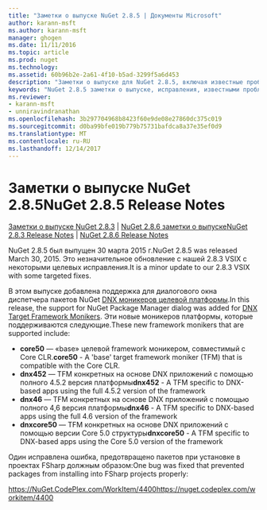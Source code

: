 ```yaml
---
title: "Заметки о выпуске NuGet 2.8.5 | Документы Microsoft"
author: karann-msft
ms.author: karann-msft
manager: ghogen
ms.date: 11/11/2016
ms.topic: article
ms.prod: nuget
ms.technology: 
ms.assetid: 60b96b2e-2a61-4f10-b5ad-3299f5a6d453
description: "Заметки о выпуске для NuGet 2.8.5, включая известные проблемы, исправленные ошибки, добавленные функции и DCR."
keywords: "NuGet 2.8.5 заметки о выпуске, исправления, известными проблемами, добавлены функции, DCR"
ms.reviewer:
- karann-msft
- unniravindranathan
ms.openlocfilehash: 3b297704968b8423f60e9de08e27860dc375c019
ms.sourcegitcommit: d0ba99bfe019b779b75731bafdca8a37e35ef0d9
ms.translationtype: MT
ms.contentlocale: ru-RU
ms.lasthandoff: 12/14/2017
---
```

# <a name="nuget-285-release-notes"></a><span data-ttu-id="977f3-104">Заметки о выпуске NuGet 2.8.5</span><span class="sxs-lookup"><span data-stu-id="977f3-104">NuGet 2.8.5 Release Notes</span></span>

<span data-ttu-id="977f3-105">[Заметки о выпуске NuGet 2.8.3](../release-notes/nuget-2.8.3.md) | [NuGet 2.8.6 заметки о выпуске](../release-notes/nuget-2.8.6.md)</span><span class="sxs-lookup"><span data-stu-id="977f3-105">[NuGet 2.8.3 Release Notes](../release-notes/nuget-2.8.3.md) | [NuGet 2.8.6 Release Notes](../release-notes/nuget-2.8.6.md)</span></span>

<span data-ttu-id="977f3-106">NuGet 2.8.5 был выпущен 30 марта 2015 г.</span><span class="sxs-lookup"><span data-stu-id="977f3-106">NuGet 2.8.5 was released March 30, 2015.</span></span> <span data-ttu-id="977f3-107">Это незначительное обновление с нашей 2.8.3 VSIX с некоторыми целевых исправления.</span><span class="sxs-lookup"><span data-stu-id="977f3-107">It is a minor update to our 2.8.3 VSIX with some targeted fixes.</span></span>

<span data-ttu-id="977f3-108">В этом выпуске добавлена поддержка для диалогового окна диспетчера пакетов NuGet [DNX моникеров целевой платформы](https://github.com/aspnet/dnx).</span><span class="sxs-lookup"><span data-stu-id="977f3-108">In this release, the support for NuGet Package Manager dialog was added for [DNX Target Framework Monikers](https://github.com/aspnet/dnx).</span></span>  <span data-ttu-id="977f3-109">Эти новые моникеров платформы, которые поддерживаются следующие.</span><span class="sxs-lookup"><span data-stu-id="977f3-109">These new framework monikers that are supported include:</span></span>

* <span data-ttu-id="977f3-110">**core50** — «base» целевой framework моникером, совместимый с Core CLR.</span><span class="sxs-lookup"><span data-stu-id="977f3-110">**core50** - A 'base' target framework moniker (TFM) that is compatible with the Core CLR.</span></span>
* <span data-ttu-id="977f3-111">**dnx452** — TFM конкретных на основе DNX приложений с помощью полного 4.5.2 версия платформы</span><span class="sxs-lookup"><span data-stu-id="977f3-111">**dnx452** - A TFM specific to DNX-based apps using the full 4.5.2 version of the framework</span></span>
* <span data-ttu-id="977f3-112">**dnx46** — TFM конкретных на основе DNX приложений с помощью полного 4,6 версия платформы</span><span class="sxs-lookup"><span data-stu-id="977f3-112">**dnx46** - A TFM specific to DNX-based apps using the full 4.6 version of the framework</span></span>
* <span data-ttu-id="977f3-113">**dnxcore50** — TFM конкретных на основе DNX приложений с помощью версии Core 5.0 структуры</span><span class="sxs-lookup"><span data-stu-id="977f3-113">**dnxcore50** - A TFM specific to DNX-based apps using the Core 5.0 version of the framework</span></span>

<span data-ttu-id="977f3-114">Один исправлена ошибка, предотвращено пакетов при установке в проектах FSharp должным образом:</span><span class="sxs-lookup"><span data-stu-id="977f3-114">One bug was fixed that prevented packages from installing into FSharp projects properly:</span></span>

<span data-ttu-id="977f3-115">https://NuGet.CodePlex.com/WorkItem/4400</span><span class="sxs-lookup"><span data-stu-id="977f3-115">https://nuget.codeplex.com/workitem/4400</span></span>